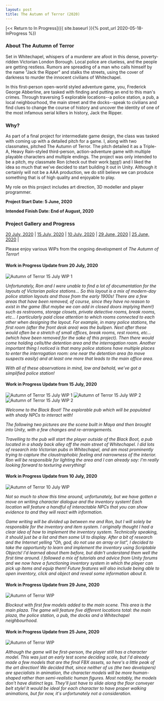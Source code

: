 ```yaml
---
layout: post
title: The Autumn of Terror (2020)
---
```



[<< Return to In Progress]({{ site.baseurl }}{% post_url 2020-05-18-InProgress %})

### **About The Autumn of Terror**
Set in Whitechapel, whispers of a murderer are afoot in this dense, poverty-ridden Victorian London Borough. Local police are clueless, and the people are getting restless. Rumors are spreading of a man who calls himself by the name "Jack the Ripper" and stalks the streets, using the cover of darkness to murder the innocent civilians of Whitechapel.  

In this first-person open-world styled adventure game, you, Frederick George Abberline, are tasked with finding and putting an end to this man's crimes. Through traversing 5 explorable locations--a police station, a pub, a local neighbourhood, the main street and the docks--speak to civilians and find clues to change the course of history and uncover the identity of one of the most infamous serial killers in history, Jack the Ripper. 


### **Why?**
As part of a final project for intermediate game design, the class was tasked with coming up with a detailed pitch for a game. I, along with two classmates, pitched The Autumn of Terror. The pitch detailed it as a Triple-A, Heavy Rain-styled third-person, action-adventure game with multiple playable characters and multiple endings. 
The project was only intended to be a pitch, my classmate Ron (check out their work [here](https://ronojoymitra.itch.io/)!) and I liked the idea so much that we've decided to start building it out in Unity. Although it certainly will not be a AAA production, we do still believe we can produce something that is of high quality and enjoyable to play. 

My role on this project includes art direction, 3D modeller and player programmer.


**Project Start Date: 5 June, 2020**

**Intended Finish Date: End of August, 2020**


### **Project Gallery and Progress**

[20 July, 2020](#work-in-progress-update-from-20-july-2020)	|	[15 July, 2020](#work-in-progress-update-from-15-july-2020)	|	[10 July, 2020](#work-in-progress-update-from-10-july-2020)	|	[29 June, 2020](#work-in-progress-update-from-29-june-2020)	|	[25 June, 2020](#work-in-progress-update-from-25-june-2020)	|

Please enjoy various WIPs from the ongoing development of _The Autumn of Terror_!


#### Work in Progress Update from 20 July, 2020 

![Autumn of Terror 15 July WIP 1](/assets/artwork/MyGames/AutumnOfTerror/PoliceStationLayout.jpg)

_Unfortunately, Ron and I were unable to find a lot of documentation for the layouts of Victorian police stations... So this layout is a mix of modern-day police station layouts and those from the early 1900s! There are a few areas that have been removed, of course, since they have no reason to exist in the game (But maybe we can add in closed doors implying them!) such as restrooms, storage closets, private detective rooms, break rooms, etc... I particularly paid close attention to which rooms connected to each other when designing the layout. For example, in many police stations, the first room (after the front desk area) was the bullpen. Next after these would often be a stretch of small offices, break rooms, rest rooms, etc... (which have been removed for the sake of this project). Then there would come holding cells/the detention area and the interrogation room. Another important thing I noticed is that many police stations have multiple places to enter the interrogation room: one near the detention area (to move suspects easily) and at least one more that leads to the main office area._

_With all of these observations in mind, low and behold, we've got a simplified police station!_


#### Work in Progress Update from 15 July, 2020 

![Autumn of Terror 15 July WIP 1](/assets/artwork/MyGames/AutumnOfTerror/AutumnOfTerror_WIP_2020_Jul14.jpg)
![Autumn of Terror 15 July WIP 2](/assets/artwork/MyGames/AutumnOfTerror/AutumnOfTerror_WIP_2020_Jul14_2.jpg)
![Autumn of Terror 15 July WIP 2](/assets/artwork/MyGames/AutumnOfTerror/AutumnOfTerror_WIP_2020_Jul14_3.jpg)

_Welcome to the Black Boot! The explorable pub which will be populated with shady NPCs to interact with!_

_The following two pictures are the scene built in Maya and then brought into Unity, with a few changes and re-arrangements._

_Travelling to the pub will start the player outside of the Black Boot, a pub located in a shady back alley off the main street of Whitechapel. I did lots of research into Victorian pubs in Whitechapel, and am most prominently trying to capture the claustrophobic feeling and narrowness of the interior. Ron will be responsible for lighting the area and I can already say: I'm really looking forward to texturing everything!_


#### Work in Progress Update from 10 July, 2020 

![Autumn of Terror 10 July WIP](/assets/artwork/MyGames/AutumnOfTerror/AutumnOfTerror_WIP_2020_Jul10.jpg)

_Not so much to show this time around, unfortunately, but we have gotten a move on writing character dialogue and the inventory system! Each location will feature a handful of interactable NPCs that you can show evidence to and they will react with information._

_Game writing will be divided up between me and Ron, but I will solely be responsible for the inventory and item system. I originally thought I had a clear idea of how to implement the inventory system. Technically speaking, it should just be a list and then some UI to display. After a bit of research and the Internet yelling "Oh, god, do not use an array or list", I decided to take the opportunity to learn and implement the inventory using Scriptable Objects! I'd learned about them before, but didn't understand them well the first time around. I followed a mix of tutorials and advice from Unity forums and we now have a functioning inventory system in which the player can pick up items and equip them! Future features will also include being able to open inventory, click and object and reveal some information about it._


#### Work in Progress Update from 29 June, 2020

![Autumn of Terror WIP](/assets/artwork/MyGames/AutumnOfTerror/AutumnOfTerror_WIP2.jpg)

_Blockout with first few models added to the main scene. This area is the main plaza. The game will feature five different locations total: the main plaza, the police station, a pub, the docks and a Whitechapel neighbourhood._


#### Work in Progress Update from 25 June, 2020

![Autumn of Terror WIP](/assets/artwork/MyGames/AutumnOfTerror/AutumnOfTerror_WIP1.jpg)

_Although the game will be first-person, the player still has a character model. This was just an early test scene deciding scale, but I'd already made a few models that are the final FBX assets, so here's a little peak of the art direction! We decided that, since neither of us (the two developers) are specialists in animation, the character models will be more human-shaped rather than semi-realistic human figures. Most notably, the models don't have distinct legs. They'll just have to slide along the floor conveyer belt style! It would be ideal for each character to have proper walking animations, but for now, it's unfortunately not a consideration._